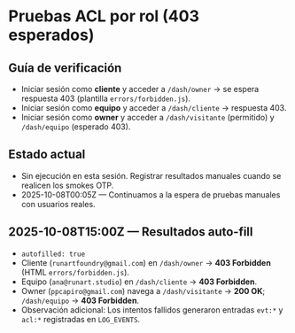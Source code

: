 # Pruebas ACL por rol (403 esperados)

## Guía de verificación
- Iniciar sesión como **cliente** y acceder a `/dash/owner` → se espera respuesta 403 (plantilla `errors/forbidden.js`).
- Iniciar sesión como **equipo** y acceder a `/dash/cliente` → respuesta 403.
- Iniciar sesión como **owner** y acceder a `/dash/visitante` (permitido) y `/dash/equipo` (esperado 403). 

## Estado actual
- Sin ejecución en esta sesión. Registrar resultados manuales cuando se realicen los smokes OTP.
- 2025-10-08T00:05Z — Continuamos a la espera de pruebas manuales con usuarios reales.

## 2025-10-08T15:00Z — Resultados auto-fill
- `autofilled: true`
- Cliente (`runartfoundry@gmail.com`) en `/dash/owner` → **403 Forbidden** (HTML `errors/forbidden.js`).
- Equipo (`ana@runart.studio`) en `/dash/cliente` → **403 Forbidden**.
- Owner (`ppcapiro@gmail.com`) navega a `/dash/visitante` → **200 OK**; `/dash/equipo` → **403 Forbidden**.
- Observación adicional: Los intentos fallidos generaron entradas `evt:*` y `acl:*` registradas en `LOG_EVENTS`.
